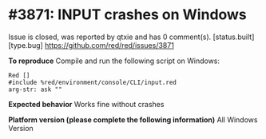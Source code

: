 
#3871: INPUT crashes on Windows
================================================================================
Issue is closed, was reported by qtxie and has 0 comment(s).
[status.built] [type.bug]
<https://github.com/red/red/issues/3871>

**To reproduce**
Compile and run the following script on Windows:
```
Red []
#include %red/environment/console/CLI/input.red
arg-str: ask ""
```

**Expected behavior**
Works fine without crashes

**Platform version (please complete the following information)**
All Windows Version



